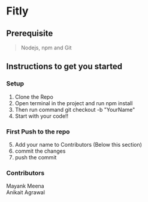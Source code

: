 # Fitly
## Prerequisite
> Nodejs, npm and Git
## Instructions to get you started
### Setup
1. Clone the Repo
2. Open terminal in the project and run npm install 
3. Then run command git checkout -b "YourName"
4. Start with your code!!
### First Push to the repo
5. Add your name to Contributors (Below this section)
6. commit the changes 
7. push the commit 
### Contributors
Mayank Meena <br/>
Anikait Agrawal <br/>
